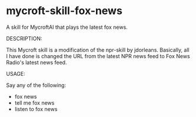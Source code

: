 # mycroft-skill-fox-news
A skill for MycroftAI that plays the latest fox news.

DESCRIPTION:

This Mycroft skill is a modification of the npr-skill by jdorleans.
Basically, all I have done is changed the URL from the latest NPR
news feed to Fox News Radio's latest news feed.

USAGE:

Say any of the following:

  * fox news
  * tell me fox news
  * listen to fox news
